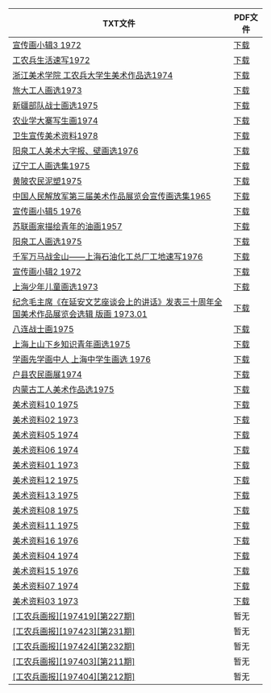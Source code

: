 | TXT文件 | PDF文件 |
| ------- | ------- |
| [宣传画小辑3 1972](J%20%E9%9D%A9%E5%91%BD%E7%BE%8E%E6%9C%AF%E4%BD%9C%E5%93%81%E4%B8%8E%E7%94%BB%E6%8A%A5%E6%B5%B7%E6%8A%A5/%E5%AE%A3%E4%BC%A0%E7%94%BB%E5%B0%8F%E8%BE%913%201972.txt) | [下载](J%20%E9%9D%A9%E5%91%BD%E7%BE%8E%E6%9C%AF%E4%BD%9C%E5%93%81%E4%B8%8E%E7%94%BB%E6%8A%A5%E6%B5%B7%E6%8A%A5/%E5%AE%A3%E4%BC%A0%E7%94%BB%E5%B0%8F%E8%BE%913%201972.pdf) |
| [工农兵生活速写1972](J%20%E9%9D%A9%E5%91%BD%E7%BE%8E%E6%9C%AF%E4%BD%9C%E5%93%81%E4%B8%8E%E7%94%BB%E6%8A%A5%E6%B5%B7%E6%8A%A5/%E5%B7%A5%E5%86%9C%E5%85%B5%E7%94%9F%E6%B4%BB%E9%80%9F%E5%86%991972.txt) | [下载](J%20%E9%9D%A9%E5%91%BD%E7%BE%8E%E6%9C%AF%E4%BD%9C%E5%93%81%E4%B8%8E%E7%94%BB%E6%8A%A5%E6%B5%B7%E6%8A%A5/%E5%B7%A5%E5%86%9C%E5%85%B5%E7%94%9F%E6%B4%BB%E9%80%9F%E5%86%991972.pdf) |
| [浙江美术学院  工农兵大学生美术作品选1974](J%20%E9%9D%A9%E5%91%BD%E7%BE%8E%E6%9C%AF%E4%BD%9C%E5%93%81%E4%B8%8E%E7%94%BB%E6%8A%A5%E6%B5%B7%E6%8A%A5/%E6%B5%99%E6%B1%9F%E7%BE%8E%E6%9C%AF%E5%AD%A6%E9%99%A2%20%20%E5%B7%A5%E5%86%9C%E5%85%B5%E5%A4%A7%E5%AD%A6%E7%94%9F%E7%BE%8E%E6%9C%AF%E4%BD%9C%E5%93%81%E9%80%891974.txt) | [下载](J%20%E9%9D%A9%E5%91%BD%E7%BE%8E%E6%9C%AF%E4%BD%9C%E5%93%81%E4%B8%8E%E7%94%BB%E6%8A%A5%E6%B5%B7%E6%8A%A5/%E6%B5%99%E6%B1%9F%E7%BE%8E%E6%9C%AF%E5%AD%A6%E9%99%A2%20%20%E5%B7%A5%E5%86%9C%E5%85%B5%E5%A4%A7%E5%AD%A6%E7%94%9F%E7%BE%8E%E6%9C%AF%E4%BD%9C%E5%93%81%E9%80%891974.pdf) |
| [旅大工人画选1973](J%20%E9%9D%A9%E5%91%BD%E7%BE%8E%E6%9C%AF%E4%BD%9C%E5%93%81%E4%B8%8E%E7%94%BB%E6%8A%A5%E6%B5%B7%E6%8A%A5/%E6%97%85%E5%A4%A7%E5%B7%A5%E4%BA%BA%E7%94%BB%E9%80%891973.txt) | [下载](J%20%E9%9D%A9%E5%91%BD%E7%BE%8E%E6%9C%AF%E4%BD%9C%E5%93%81%E4%B8%8E%E7%94%BB%E6%8A%A5%E6%B5%B7%E6%8A%A5/%E6%97%85%E5%A4%A7%E5%B7%A5%E4%BA%BA%E7%94%BB%E9%80%891973.pdf) |
| [新疆部队战士画选1975](J%20%E9%9D%A9%E5%91%BD%E7%BE%8E%E6%9C%AF%E4%BD%9C%E5%93%81%E4%B8%8E%E7%94%BB%E6%8A%A5%E6%B5%B7%E6%8A%A5/%E6%96%B0%E7%96%86%E9%83%A8%E9%98%9F%E6%88%98%E5%A3%AB%E7%94%BB%E9%80%891975.txt) | [下载](J%20%E9%9D%A9%E5%91%BD%E7%BE%8E%E6%9C%AF%E4%BD%9C%E5%93%81%E4%B8%8E%E7%94%BB%E6%8A%A5%E6%B5%B7%E6%8A%A5/%E6%96%B0%E7%96%86%E9%83%A8%E9%98%9F%E6%88%98%E5%A3%AB%E7%94%BB%E9%80%891975.pdf) |
| [农业学大寨写生画1974](J%20%E9%9D%A9%E5%91%BD%E7%BE%8E%E6%9C%AF%E4%BD%9C%E5%93%81%E4%B8%8E%E7%94%BB%E6%8A%A5%E6%B5%B7%E6%8A%A5/%E5%86%9C%E4%B8%9A%E5%AD%A6%E5%A4%A7%E5%AF%A8%E5%86%99%E7%94%9F%E7%94%BB1974.txt) | [下载](J%20%E9%9D%A9%E5%91%BD%E7%BE%8E%E6%9C%AF%E4%BD%9C%E5%93%81%E4%B8%8E%E7%94%BB%E6%8A%A5%E6%B5%B7%E6%8A%A5/%E5%86%9C%E4%B8%9A%E5%AD%A6%E5%A4%A7%E5%AF%A8%E5%86%99%E7%94%9F%E7%94%BB1974.pdf) |
| [卫生宣传美术资料1978](J%20%E9%9D%A9%E5%91%BD%E7%BE%8E%E6%9C%AF%E4%BD%9C%E5%93%81%E4%B8%8E%E7%94%BB%E6%8A%A5%E6%B5%B7%E6%8A%A5/%E5%8D%AB%E7%94%9F%E5%AE%A3%E4%BC%A0%E7%BE%8E%E6%9C%AF%E8%B5%84%E6%96%991978.txt) | [下载](J%20%E9%9D%A9%E5%91%BD%E7%BE%8E%E6%9C%AF%E4%BD%9C%E5%93%81%E4%B8%8E%E7%94%BB%E6%8A%A5%E6%B5%B7%E6%8A%A5/%E5%8D%AB%E7%94%9F%E5%AE%A3%E4%BC%A0%E7%BE%8E%E6%9C%AF%E8%B5%84%E6%96%991978.pdf) |
| [阳泉工人美术大字报、壁画选1976](J%20%E9%9D%A9%E5%91%BD%E7%BE%8E%E6%9C%AF%E4%BD%9C%E5%93%81%E4%B8%8E%E7%94%BB%E6%8A%A5%E6%B5%B7%E6%8A%A5/%E9%98%B3%E6%B3%89%E5%B7%A5%E4%BA%BA%E7%BE%8E%E6%9C%AF%E5%A4%A7%E5%AD%97%E6%8A%A5%E3%80%81%E5%A3%81%E7%94%BB%E9%80%891976.txt) | [下载](J%20%E9%9D%A9%E5%91%BD%E7%BE%8E%E6%9C%AF%E4%BD%9C%E5%93%81%E4%B8%8E%E7%94%BB%E6%8A%A5%E6%B5%B7%E6%8A%A5/%E9%98%B3%E6%B3%89%E5%B7%A5%E4%BA%BA%E7%BE%8E%E6%9C%AF%E5%A4%A7%E5%AD%97%E6%8A%A5%E3%80%81%E5%A3%81%E7%94%BB%E9%80%891976.pdf) |
| [辽宁工人画选集1975](J%20%E9%9D%A9%E5%91%BD%E7%BE%8E%E6%9C%AF%E4%BD%9C%E5%93%81%E4%B8%8E%E7%94%BB%E6%8A%A5%E6%B5%B7%E6%8A%A5/%E8%BE%BD%E5%AE%81%E5%B7%A5%E4%BA%BA%E7%94%BB%E9%80%89%E9%9B%861975.txt) | [下载](J%20%E9%9D%A9%E5%91%BD%E7%BE%8E%E6%9C%AF%E4%BD%9C%E5%93%81%E4%B8%8E%E7%94%BB%E6%8A%A5%E6%B5%B7%E6%8A%A5/%E8%BE%BD%E5%AE%81%E5%B7%A5%E4%BA%BA%E7%94%BB%E9%80%89%E9%9B%861975.pdf) |
| [黄陂农民泥塑1975](J%20%E9%9D%A9%E5%91%BD%E7%BE%8E%E6%9C%AF%E4%BD%9C%E5%93%81%E4%B8%8E%E7%94%BB%E6%8A%A5%E6%B5%B7%E6%8A%A5/%E9%BB%84%E9%99%82%E5%86%9C%E6%B0%91%E6%B3%A5%E5%A1%911975.txt) | [下载](J%20%E9%9D%A9%E5%91%BD%E7%BE%8E%E6%9C%AF%E4%BD%9C%E5%93%81%E4%B8%8E%E7%94%BB%E6%8A%A5%E6%B5%B7%E6%8A%A5/%E9%BB%84%E9%99%82%E5%86%9C%E6%B0%91%E6%B3%A5%E5%A1%911975.pdf) |
| [中国人民解放军第三届美术作品展览会宣传画选集1965](J%20%E9%9D%A9%E5%91%BD%E7%BE%8E%E6%9C%AF%E4%BD%9C%E5%93%81%E4%B8%8E%E7%94%BB%E6%8A%A5%E6%B5%B7%E6%8A%A5/%E4%B8%AD%E5%9B%BD%E4%BA%BA%E6%B0%91%E8%A7%A3%E6%94%BE%E5%86%9B%E7%AC%AC%E4%B8%89%E5%B1%8A%E7%BE%8E%E6%9C%AF%E4%BD%9C%E5%93%81%E5%B1%95%E8%A7%88%E4%BC%9A%E5%AE%A3%E4%BC%A0%E7%94%BB%E9%80%89%E9%9B%861965.txt) | [下载](J%20%E9%9D%A9%E5%91%BD%E7%BE%8E%E6%9C%AF%E4%BD%9C%E5%93%81%E4%B8%8E%E7%94%BB%E6%8A%A5%E6%B5%B7%E6%8A%A5/%E4%B8%AD%E5%9B%BD%E4%BA%BA%E6%B0%91%E8%A7%A3%E6%94%BE%E5%86%9B%E7%AC%AC%E4%B8%89%E5%B1%8A%E7%BE%8E%E6%9C%AF%E4%BD%9C%E5%93%81%E5%B1%95%E8%A7%88%E4%BC%9A%E5%AE%A3%E4%BC%A0%E7%94%BB%E9%80%89%E9%9B%861965.pdf) |
| [宣传画小辑5 1976](J%20%E9%9D%A9%E5%91%BD%E7%BE%8E%E6%9C%AF%E4%BD%9C%E5%93%81%E4%B8%8E%E7%94%BB%E6%8A%A5%E6%B5%B7%E6%8A%A5/%E5%AE%A3%E4%BC%A0%E7%94%BB%E5%B0%8F%E8%BE%915%201976.txt) | [下载](J%20%E9%9D%A9%E5%91%BD%E7%BE%8E%E6%9C%AF%E4%BD%9C%E5%93%81%E4%B8%8E%E7%94%BB%E6%8A%A5%E6%B5%B7%E6%8A%A5/%E5%AE%A3%E4%BC%A0%E7%94%BB%E5%B0%8F%E8%BE%915%201976.pdf) |
| [苏联画家描绘青年的油画1957](J%20%E9%9D%A9%E5%91%BD%E7%BE%8E%E6%9C%AF%E4%BD%9C%E5%93%81%E4%B8%8E%E7%94%BB%E6%8A%A5%E6%B5%B7%E6%8A%A5/%E8%8B%8F%E8%81%94%E7%94%BB%E5%AE%B6%E6%8F%8F%E7%BB%98%E9%9D%92%E5%B9%B4%E7%9A%84%E6%B2%B9%E7%94%BB1957.txt) | [下载](J%20%E9%9D%A9%E5%91%BD%E7%BE%8E%E6%9C%AF%E4%BD%9C%E5%93%81%E4%B8%8E%E7%94%BB%E6%8A%A5%E6%B5%B7%E6%8A%A5/%E8%8B%8F%E8%81%94%E7%94%BB%E5%AE%B6%E6%8F%8F%E7%BB%98%E9%9D%92%E5%B9%B4%E7%9A%84%E6%B2%B9%E7%94%BB1957.pdf) |
| [阳泉工人画选1975](J%20%E9%9D%A9%E5%91%BD%E7%BE%8E%E6%9C%AF%E4%BD%9C%E5%93%81%E4%B8%8E%E7%94%BB%E6%8A%A5%E6%B5%B7%E6%8A%A5/%E9%98%B3%E6%B3%89%E5%B7%A5%E4%BA%BA%E7%94%BB%E9%80%891975.txt) | [下载](J%20%E9%9D%A9%E5%91%BD%E7%BE%8E%E6%9C%AF%E4%BD%9C%E5%93%81%E4%B8%8E%E7%94%BB%E6%8A%A5%E6%B5%B7%E6%8A%A5/%E9%98%B3%E6%B3%89%E5%B7%A5%E4%BA%BA%E7%94%BB%E9%80%891975.pdf) |
| [千军万马战金山——上海石油化工总厂工地速写1976](J%20%E9%9D%A9%E5%91%BD%E7%BE%8E%E6%9C%AF%E4%BD%9C%E5%93%81%E4%B8%8E%E7%94%BB%E6%8A%A5%E6%B5%B7%E6%8A%A5/%E5%8D%83%E5%86%9B%E4%B8%87%E9%A9%AC%E6%88%98%E9%87%91%E5%B1%B1%E2%80%94%E2%80%94%E4%B8%8A%E6%B5%B7%E7%9F%B3%E6%B2%B9%E5%8C%96%E5%B7%A5%E6%80%BB%E5%8E%82%E5%B7%A5%E5%9C%B0%E9%80%9F%E5%86%991976.txt) | [下载](J%20%E9%9D%A9%E5%91%BD%E7%BE%8E%E6%9C%AF%E4%BD%9C%E5%93%81%E4%B8%8E%E7%94%BB%E6%8A%A5%E6%B5%B7%E6%8A%A5/%E5%8D%83%E5%86%9B%E4%B8%87%E9%A9%AC%E6%88%98%E9%87%91%E5%B1%B1%E2%80%94%E2%80%94%E4%B8%8A%E6%B5%B7%E7%9F%B3%E6%B2%B9%E5%8C%96%E5%B7%A5%E6%80%BB%E5%8E%82%E5%B7%A5%E5%9C%B0%E9%80%9F%E5%86%991976.pdf) |
| [宣传画小辑2 1972](J%20%E9%9D%A9%E5%91%BD%E7%BE%8E%E6%9C%AF%E4%BD%9C%E5%93%81%E4%B8%8E%E7%94%BB%E6%8A%A5%E6%B5%B7%E6%8A%A5/%E5%AE%A3%E4%BC%A0%E7%94%BB%E5%B0%8F%E8%BE%912%201972.txt) | [下载](J%20%E9%9D%A9%E5%91%BD%E7%BE%8E%E6%9C%AF%E4%BD%9C%E5%93%81%E4%B8%8E%E7%94%BB%E6%8A%A5%E6%B5%B7%E6%8A%A5/%E5%AE%A3%E4%BC%A0%E7%94%BB%E5%B0%8F%E8%BE%912%201972.pdf) |
| [上海少年儿童画选1973](J%20%E9%9D%A9%E5%91%BD%E7%BE%8E%E6%9C%AF%E4%BD%9C%E5%93%81%E4%B8%8E%E7%94%BB%E6%8A%A5%E6%B5%B7%E6%8A%A5/%E4%B8%8A%E6%B5%B7%E5%B0%91%E5%B9%B4%E5%84%BF%E7%AB%A5%E7%94%BB%E9%80%891973.txt) | [下载](J%20%E9%9D%A9%E5%91%BD%E7%BE%8E%E6%9C%AF%E4%BD%9C%E5%93%81%E4%B8%8E%E7%94%BB%E6%8A%A5%E6%B5%B7%E6%8A%A5/%E4%B8%8A%E6%B5%B7%E5%B0%91%E5%B9%B4%E5%84%BF%E7%AB%A5%E7%94%BB%E9%80%891973.pdf) |
| [纪念毛主席《在延安文艺座谈会上的讲话》发表三十周年全国美术作品展览会选辑 版画 1973.01](J%20%E9%9D%A9%E5%91%BD%E7%BE%8E%E6%9C%AF%E4%BD%9C%E5%93%81%E4%B8%8E%E7%94%BB%E6%8A%A5%E6%B5%B7%E6%8A%A5/%E7%BA%AA%E5%BF%B5%E6%AF%9B%E4%B8%BB%E5%B8%AD%E3%80%8A%E5%9C%A8%E5%BB%B6%E5%AE%89%E6%96%87%E8%89%BA%E5%BA%A7%E8%B0%88%E4%BC%9A%E4%B8%8A%E7%9A%84%E8%AE%B2%E8%AF%9D%E3%80%8B%E5%8F%91%E8%A1%A8%E4%B8%89%E5%8D%81%E5%91%A8%E5%B9%B4%E5%85%A8%E5%9B%BD%E7%BE%8E%E6%9C%AF%E4%BD%9C%E5%93%81%E5%B1%95%E8%A7%88%E4%BC%9A%E9%80%89%E8%BE%91%20%E7%89%88%E7%94%BB%201973.01.txt) | [下载](J%20%E9%9D%A9%E5%91%BD%E7%BE%8E%E6%9C%AF%E4%BD%9C%E5%93%81%E4%B8%8E%E7%94%BB%E6%8A%A5%E6%B5%B7%E6%8A%A5/%E7%BA%AA%E5%BF%B5%E6%AF%9B%E4%B8%BB%E5%B8%AD%E3%80%8A%E5%9C%A8%E5%BB%B6%E5%AE%89%E6%96%87%E8%89%BA%E5%BA%A7%E8%B0%88%E4%BC%9A%E4%B8%8A%E7%9A%84%E8%AE%B2%E8%AF%9D%E3%80%8B%E5%8F%91%E8%A1%A8%E4%B8%89%E5%8D%81%E5%91%A8%E5%B9%B4%E5%85%A8%E5%9B%BD%E7%BE%8E%E6%9C%AF%E4%BD%9C%E5%93%81%E5%B1%95%E8%A7%88%E4%BC%9A%E9%80%89%E8%BE%91%20%E7%89%88%E7%94%BB%201973.01.pdf) |
| [八连战士画1975](J%20%E9%9D%A9%E5%91%BD%E7%BE%8E%E6%9C%AF%E4%BD%9C%E5%93%81%E4%B8%8E%E7%94%BB%E6%8A%A5%E6%B5%B7%E6%8A%A5/%E5%85%AB%E8%BF%9E%E6%88%98%E5%A3%AB%E7%94%BB1975.txt) | [下载](J%20%E9%9D%A9%E5%91%BD%E7%BE%8E%E6%9C%AF%E4%BD%9C%E5%93%81%E4%B8%8E%E7%94%BB%E6%8A%A5%E6%B5%B7%E6%8A%A5/%E5%85%AB%E8%BF%9E%E6%88%98%E5%A3%AB%E7%94%BB1975.pdf) |
| [上海上山下乡知识青年画选1975](J%20%E9%9D%A9%E5%91%BD%E7%BE%8E%E6%9C%AF%E4%BD%9C%E5%93%81%E4%B8%8E%E7%94%BB%E6%8A%A5%E6%B5%B7%E6%8A%A5/%E4%B8%8A%E6%B5%B7%E4%B8%8A%E5%B1%B1%E4%B8%8B%E4%B9%A1%E7%9F%A5%E8%AF%86%E9%9D%92%E5%B9%B4%E7%94%BB%E9%80%891975.txt) | [下载](J%20%E9%9D%A9%E5%91%BD%E7%BE%8E%E6%9C%AF%E4%BD%9C%E5%93%81%E4%B8%8E%E7%94%BB%E6%8A%A5%E6%B5%B7%E6%8A%A5/%E4%B8%8A%E6%B5%B7%E4%B8%8A%E5%B1%B1%E4%B8%8B%E4%B9%A1%E7%9F%A5%E8%AF%86%E9%9D%92%E5%B9%B4%E7%94%BB%E9%80%891975.pdf) |
| [学画先学画中人 上海中学生画选 1976](J%20%E9%9D%A9%E5%91%BD%E7%BE%8E%E6%9C%AF%E4%BD%9C%E5%93%81%E4%B8%8E%E7%94%BB%E6%8A%A5%E6%B5%B7%E6%8A%A5/%E5%AD%A6%E7%94%BB%E5%85%88%E5%AD%A6%E7%94%BB%E4%B8%AD%E4%BA%BA%20%E4%B8%8A%E6%B5%B7%E4%B8%AD%E5%AD%A6%E7%94%9F%E7%94%BB%E9%80%89%201976.txt) | [下载](J%20%E9%9D%A9%E5%91%BD%E7%BE%8E%E6%9C%AF%E4%BD%9C%E5%93%81%E4%B8%8E%E7%94%BB%E6%8A%A5%E6%B5%B7%E6%8A%A5/%E5%AD%A6%E7%94%BB%E5%85%88%E5%AD%A6%E7%94%BB%E4%B8%AD%E4%BA%BA%20%E4%B8%8A%E6%B5%B7%E4%B8%AD%E5%AD%A6%E7%94%9F%E7%94%BB%E9%80%89%201976.pdf) |
| [户县农民画展1974](J%20%E9%9D%A9%E5%91%BD%E7%BE%8E%E6%9C%AF%E4%BD%9C%E5%93%81%E4%B8%8E%E7%94%BB%E6%8A%A5%E6%B5%B7%E6%8A%A5/%E6%88%B7%E5%8E%BF%E5%86%9C%E6%B0%91%E7%94%BB%E5%B1%951974.txt) | [下载](J%20%E9%9D%A9%E5%91%BD%E7%BE%8E%E6%9C%AF%E4%BD%9C%E5%93%81%E4%B8%8E%E7%94%BB%E6%8A%A5%E6%B5%B7%E6%8A%A5/%E6%88%B7%E5%8E%BF%E5%86%9C%E6%B0%91%E7%94%BB%E5%B1%951974.pdf) |
| [内蒙古工人美术作品选1975](J%20%E9%9D%A9%E5%91%BD%E7%BE%8E%E6%9C%AF%E4%BD%9C%E5%93%81%E4%B8%8E%E7%94%BB%E6%8A%A5%E6%B5%B7%E6%8A%A5/%E5%86%85%E8%92%99%E5%8F%A4%E5%B7%A5%E4%BA%BA%E7%BE%8E%E6%9C%AF%E4%BD%9C%E5%93%81%E9%80%891975.txt) | [下载](J%20%E9%9D%A9%E5%91%BD%E7%BE%8E%E6%9C%AF%E4%BD%9C%E5%93%81%E4%B8%8E%E7%94%BB%E6%8A%A5%E6%B5%B7%E6%8A%A5/%E5%86%85%E8%92%99%E5%8F%A4%E5%B7%A5%E4%BA%BA%E7%BE%8E%E6%9C%AF%E4%BD%9C%E5%93%81%E9%80%891975.pdf) |
| [美术资料10 1975](J%20%E9%9D%A9%E5%91%BD%E7%BE%8E%E6%9C%AF%E4%BD%9C%E5%93%81%E4%B8%8E%E7%94%BB%E6%8A%A5%E6%B5%B7%E6%8A%A5/%E7%BE%8E%E6%9C%AF%E8%B5%84%E6%96%99/%E7%BE%8E%E6%9C%AF%E8%B5%84%E6%96%9910%201975.txt) | [下载](J%20%E9%9D%A9%E5%91%BD%E7%BE%8E%E6%9C%AF%E4%BD%9C%E5%93%81%E4%B8%8E%E7%94%BB%E6%8A%A5%E6%B5%B7%E6%8A%A5/%E7%BE%8E%E6%9C%AF%E8%B5%84%E6%96%99/%E7%BE%8E%E6%9C%AF%E8%B5%84%E6%96%9910%201975.pdf) |
| [美术资料02 1973](J%20%E9%9D%A9%E5%91%BD%E7%BE%8E%E6%9C%AF%E4%BD%9C%E5%93%81%E4%B8%8E%E7%94%BB%E6%8A%A5%E6%B5%B7%E6%8A%A5/%E7%BE%8E%E6%9C%AF%E8%B5%84%E6%96%99/%E7%BE%8E%E6%9C%AF%E8%B5%84%E6%96%9902%201973.txt) | [下载](J%20%E9%9D%A9%E5%91%BD%E7%BE%8E%E6%9C%AF%E4%BD%9C%E5%93%81%E4%B8%8E%E7%94%BB%E6%8A%A5%E6%B5%B7%E6%8A%A5/%E7%BE%8E%E6%9C%AF%E8%B5%84%E6%96%99/%E7%BE%8E%E6%9C%AF%E8%B5%84%E6%96%9902%201973.pdf) |
| [美术资料05 1974](J%20%E9%9D%A9%E5%91%BD%E7%BE%8E%E6%9C%AF%E4%BD%9C%E5%93%81%E4%B8%8E%E7%94%BB%E6%8A%A5%E6%B5%B7%E6%8A%A5/%E7%BE%8E%E6%9C%AF%E8%B5%84%E6%96%99/%E7%BE%8E%E6%9C%AF%E8%B5%84%E6%96%9905%201974.txt) | [下载](J%20%E9%9D%A9%E5%91%BD%E7%BE%8E%E6%9C%AF%E4%BD%9C%E5%93%81%E4%B8%8E%E7%94%BB%E6%8A%A5%E6%B5%B7%E6%8A%A5/%E7%BE%8E%E6%9C%AF%E8%B5%84%E6%96%99/%E7%BE%8E%E6%9C%AF%E8%B5%84%E6%96%9905%201974.pdf) |
| [美术资料06 1974](J%20%E9%9D%A9%E5%91%BD%E7%BE%8E%E6%9C%AF%E4%BD%9C%E5%93%81%E4%B8%8E%E7%94%BB%E6%8A%A5%E6%B5%B7%E6%8A%A5/%E7%BE%8E%E6%9C%AF%E8%B5%84%E6%96%99/%E7%BE%8E%E6%9C%AF%E8%B5%84%E6%96%9906%201974.txt) | [下载](J%20%E9%9D%A9%E5%91%BD%E7%BE%8E%E6%9C%AF%E4%BD%9C%E5%93%81%E4%B8%8E%E7%94%BB%E6%8A%A5%E6%B5%B7%E6%8A%A5/%E7%BE%8E%E6%9C%AF%E8%B5%84%E6%96%99/%E7%BE%8E%E6%9C%AF%E8%B5%84%E6%96%9906%201974.pdf) |
| [美术资料01 1973](J%20%E9%9D%A9%E5%91%BD%E7%BE%8E%E6%9C%AF%E4%BD%9C%E5%93%81%E4%B8%8E%E7%94%BB%E6%8A%A5%E6%B5%B7%E6%8A%A5/%E7%BE%8E%E6%9C%AF%E8%B5%84%E6%96%99/%E7%BE%8E%E6%9C%AF%E8%B5%84%E6%96%9901%201973.txt) | [下载](J%20%E9%9D%A9%E5%91%BD%E7%BE%8E%E6%9C%AF%E4%BD%9C%E5%93%81%E4%B8%8E%E7%94%BB%E6%8A%A5%E6%B5%B7%E6%8A%A5/%E7%BE%8E%E6%9C%AF%E8%B5%84%E6%96%99/%E7%BE%8E%E6%9C%AF%E8%B5%84%E6%96%9901%201973.pdf) |
| [美术资料12 1975](J%20%E9%9D%A9%E5%91%BD%E7%BE%8E%E6%9C%AF%E4%BD%9C%E5%93%81%E4%B8%8E%E7%94%BB%E6%8A%A5%E6%B5%B7%E6%8A%A5/%E7%BE%8E%E6%9C%AF%E8%B5%84%E6%96%99/%E7%BE%8E%E6%9C%AF%E8%B5%84%E6%96%9912%201975.txt) | [下载](J%20%E9%9D%A9%E5%91%BD%E7%BE%8E%E6%9C%AF%E4%BD%9C%E5%93%81%E4%B8%8E%E7%94%BB%E6%8A%A5%E6%B5%B7%E6%8A%A5/%E7%BE%8E%E6%9C%AF%E8%B5%84%E6%96%99/%E7%BE%8E%E6%9C%AF%E8%B5%84%E6%96%9912%201975.pdf) |
| [美术资料13 1975](J%20%E9%9D%A9%E5%91%BD%E7%BE%8E%E6%9C%AF%E4%BD%9C%E5%93%81%E4%B8%8E%E7%94%BB%E6%8A%A5%E6%B5%B7%E6%8A%A5/%E7%BE%8E%E6%9C%AF%E8%B5%84%E6%96%99/%E7%BE%8E%E6%9C%AF%E8%B5%84%E6%96%9913%201975.txt) | [下载](J%20%E9%9D%A9%E5%91%BD%E7%BE%8E%E6%9C%AF%E4%BD%9C%E5%93%81%E4%B8%8E%E7%94%BB%E6%8A%A5%E6%B5%B7%E6%8A%A5/%E7%BE%8E%E6%9C%AF%E8%B5%84%E6%96%99/%E7%BE%8E%E6%9C%AF%E8%B5%84%E6%96%9913%201975.pdf) |
| [美术资料08 1975](J%20%E9%9D%A9%E5%91%BD%E7%BE%8E%E6%9C%AF%E4%BD%9C%E5%93%81%E4%B8%8E%E7%94%BB%E6%8A%A5%E6%B5%B7%E6%8A%A5/%E7%BE%8E%E6%9C%AF%E8%B5%84%E6%96%99/%E7%BE%8E%E6%9C%AF%E8%B5%84%E6%96%9908%201975.txt) | [下载](J%20%E9%9D%A9%E5%91%BD%E7%BE%8E%E6%9C%AF%E4%BD%9C%E5%93%81%E4%B8%8E%E7%94%BB%E6%8A%A5%E6%B5%B7%E6%8A%A5/%E7%BE%8E%E6%9C%AF%E8%B5%84%E6%96%99/%E7%BE%8E%E6%9C%AF%E8%B5%84%E6%96%9908%201975.pdf) |
| [美术资料11 1975](J%20%E9%9D%A9%E5%91%BD%E7%BE%8E%E6%9C%AF%E4%BD%9C%E5%93%81%E4%B8%8E%E7%94%BB%E6%8A%A5%E6%B5%B7%E6%8A%A5/%E7%BE%8E%E6%9C%AF%E8%B5%84%E6%96%99/%E7%BE%8E%E6%9C%AF%E8%B5%84%E6%96%9911%201975.txt) | [下载](J%20%E9%9D%A9%E5%91%BD%E7%BE%8E%E6%9C%AF%E4%BD%9C%E5%93%81%E4%B8%8E%E7%94%BB%E6%8A%A5%E6%B5%B7%E6%8A%A5/%E7%BE%8E%E6%9C%AF%E8%B5%84%E6%96%99/%E7%BE%8E%E6%9C%AF%E8%B5%84%E6%96%9911%201975.pdf) |
| [美术资料16 1976](J%20%E9%9D%A9%E5%91%BD%E7%BE%8E%E6%9C%AF%E4%BD%9C%E5%93%81%E4%B8%8E%E7%94%BB%E6%8A%A5%E6%B5%B7%E6%8A%A5/%E7%BE%8E%E6%9C%AF%E8%B5%84%E6%96%99/%E7%BE%8E%E6%9C%AF%E8%B5%84%E6%96%9916%201976.txt) | [下载](J%20%E9%9D%A9%E5%91%BD%E7%BE%8E%E6%9C%AF%E4%BD%9C%E5%93%81%E4%B8%8E%E7%94%BB%E6%8A%A5%E6%B5%B7%E6%8A%A5/%E7%BE%8E%E6%9C%AF%E8%B5%84%E6%96%99/%E7%BE%8E%E6%9C%AF%E8%B5%84%E6%96%9916%201976.pdf) |
| [美术资料04 1974](J%20%E9%9D%A9%E5%91%BD%E7%BE%8E%E6%9C%AF%E4%BD%9C%E5%93%81%E4%B8%8E%E7%94%BB%E6%8A%A5%E6%B5%B7%E6%8A%A5/%E7%BE%8E%E6%9C%AF%E8%B5%84%E6%96%99/%E7%BE%8E%E6%9C%AF%E8%B5%84%E6%96%9904%201974.txt) | [下载](J%20%E9%9D%A9%E5%91%BD%E7%BE%8E%E6%9C%AF%E4%BD%9C%E5%93%81%E4%B8%8E%E7%94%BB%E6%8A%A5%E6%B5%B7%E6%8A%A5/%E7%BE%8E%E6%9C%AF%E8%B5%84%E6%96%99/%E7%BE%8E%E6%9C%AF%E8%B5%84%E6%96%9904%201974.pdf) |
| [美术资料15 1976](J%20%E9%9D%A9%E5%91%BD%E7%BE%8E%E6%9C%AF%E4%BD%9C%E5%93%81%E4%B8%8E%E7%94%BB%E6%8A%A5%E6%B5%B7%E6%8A%A5/%E7%BE%8E%E6%9C%AF%E8%B5%84%E6%96%99/%E7%BE%8E%E6%9C%AF%E8%B5%84%E6%96%9915%201976.txt) | [下载](J%20%E9%9D%A9%E5%91%BD%E7%BE%8E%E6%9C%AF%E4%BD%9C%E5%93%81%E4%B8%8E%E7%94%BB%E6%8A%A5%E6%B5%B7%E6%8A%A5/%E7%BE%8E%E6%9C%AF%E8%B5%84%E6%96%99/%E7%BE%8E%E6%9C%AF%E8%B5%84%E6%96%9915%201976.pdf) |
| [美术资料07 1974](J%20%E9%9D%A9%E5%91%BD%E7%BE%8E%E6%9C%AF%E4%BD%9C%E5%93%81%E4%B8%8E%E7%94%BB%E6%8A%A5%E6%B5%B7%E6%8A%A5/%E7%BE%8E%E6%9C%AF%E8%B5%84%E6%96%99/%E7%BE%8E%E6%9C%AF%E8%B5%84%E6%96%9907%201974.txt) | [下载](J%20%E9%9D%A9%E5%91%BD%E7%BE%8E%E6%9C%AF%E4%BD%9C%E5%93%81%E4%B8%8E%E7%94%BB%E6%8A%A5%E6%B5%B7%E6%8A%A5/%E7%BE%8E%E6%9C%AF%E8%B5%84%E6%96%99/%E7%BE%8E%E6%9C%AF%E8%B5%84%E6%96%9907%201974.pdf) |
| [美术资料03 1973](J%20%E9%9D%A9%E5%91%BD%E7%BE%8E%E6%9C%AF%E4%BD%9C%E5%93%81%E4%B8%8E%E7%94%BB%E6%8A%A5%E6%B5%B7%E6%8A%A5/%E7%BE%8E%E6%9C%AF%E8%B5%84%E6%96%99/%E7%BE%8E%E6%9C%AF%E8%B5%84%E6%96%9903%201973.txt) | [下载](J%20%E9%9D%A9%E5%91%BD%E7%BE%8E%E6%9C%AF%E4%BD%9C%E5%93%81%E4%B8%8E%E7%94%BB%E6%8A%A5%E6%B5%B7%E6%8A%A5/%E7%BE%8E%E6%9C%AF%E8%B5%84%E6%96%99/%E7%BE%8E%E6%9C%AF%E8%B5%84%E6%96%9903%201973.pdf) |
| [[工农兵画报][197419][第227期]](J%20%E9%9D%A9%E5%91%BD%E7%BE%8E%E6%9C%AF%E4%BD%9C%E5%93%81%E4%B8%8E%E7%94%BB%E6%8A%A5%E6%B5%B7%E6%8A%A5/%E5%B7%A5%E5%86%9C%E5%85%B5%E7%94%BB%E6%8A%A5/%5B%E5%B7%A5%E5%86%9C%E5%85%B5%E7%94%BB%E6%8A%A5%5D%5B197419%5D%5B%E7%AC%AC227%E6%9C%9F%5D.txt) | 暂无 |
| [[工农兵画报][197423][第231期]](J%20%E9%9D%A9%E5%91%BD%E7%BE%8E%E6%9C%AF%E4%BD%9C%E5%93%81%E4%B8%8E%E7%94%BB%E6%8A%A5%E6%B5%B7%E6%8A%A5/%E5%B7%A5%E5%86%9C%E5%85%B5%E7%94%BB%E6%8A%A5/%5B%E5%B7%A5%E5%86%9C%E5%85%B5%E7%94%BB%E6%8A%A5%5D%5B197423%5D%5B%E7%AC%AC231%E6%9C%9F%5D.txt) | 暂无 |
| [[工农兵画报][197424][第232期]](J%20%E9%9D%A9%E5%91%BD%E7%BE%8E%E6%9C%AF%E4%BD%9C%E5%93%81%E4%B8%8E%E7%94%BB%E6%8A%A5%E6%B5%B7%E6%8A%A5/%E5%B7%A5%E5%86%9C%E5%85%B5%E7%94%BB%E6%8A%A5/%5B%E5%B7%A5%E5%86%9C%E5%85%B5%E7%94%BB%E6%8A%A5%5D%5B197424%5D%5B%E7%AC%AC232%E6%9C%9F%5D.txt) | 暂无 |
| [[工农兵画报][197403][第211期]](J%20%E9%9D%A9%E5%91%BD%E7%BE%8E%E6%9C%AF%E4%BD%9C%E5%93%81%E4%B8%8E%E7%94%BB%E6%8A%A5%E6%B5%B7%E6%8A%A5/%E5%B7%A5%E5%86%9C%E5%85%B5%E7%94%BB%E6%8A%A5/%5B%E5%B7%A5%E5%86%9C%E5%85%B5%E7%94%BB%E6%8A%A5%5D%5B197403%5D%5B%E7%AC%AC211%E6%9C%9F%5D.txt) | 暂无 |
| [[工农兵画报][197404][第212期]](J%20%E9%9D%A9%E5%91%BD%E7%BE%8E%E6%9C%AF%E4%BD%9C%E5%93%81%E4%B8%8E%E7%94%BB%E6%8A%A5%E6%B5%B7%E6%8A%A5/%E5%B7%A5%E5%86%9C%E5%85%B5%E7%94%BB%E6%8A%A5/%5B%E5%B7%A5%E5%86%9C%E5%85%B5%E7%94%BB%E6%8A%A5%5D%5B197404%5D%5B%E7%AC%AC212%E6%9C%9F%5D.txt) | 暂无 |
